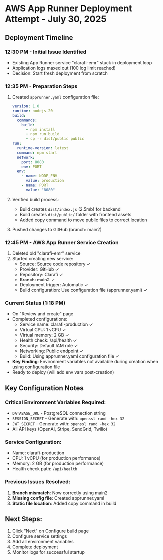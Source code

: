 # AWS App Runner Deployment Attempt - July 30, 2025

## Deployment Timeline

### 12:30 PM - Initial Issue Identified
- Existing App Runner service "clarafi-emr" stuck in deployment loop
- Application logs maxed out (100 log limit reached)
- Decision: Start fresh deployment from scratch

### 12:35 PM - Preparation Steps
1. Created `apprunner.yaml` configuration file:
   ```yaml
   version: 1.0
   runtime: nodejs-20
   build:
     commands:
       build:
         - npm install
         - npm run build
         - cp -r dist/public public
   run:
     runtime-version: latest
     command: npm start
     network:
       port: 8080
       env: PORT
     env:
       - name: NODE_ENV
         value: production
       - name: PORT
         value: "8080"
   ```

2. Verified build process:
   - Build creates `dist/index.js` (2.5mb) for backend
   - Build creates `dist/public/` folder with frontend assets
   - Added copy command to move public files to correct location

3. Pushed changes to GitHub (branch: main2)

### 12:45 PM - AWS App Runner Service Creation
1. Deleted old "clarafi-emr" service
2. Started creating new service:
   - Source: Source code repository ✓
   - Provider: GitHub ✓
   - Repository: Clarafi ✓
   - Branch: main2 ✓
   - Deployment trigger: Automatic ✓
   - Build configuration: Use configuration file (apprunner.yaml) ✓

### Current Status (1:18 PM)
- On "Review and create" page
- Completed configurations:
  - Service name: clarafi-production ✓
  - Virtual CPU: 1 vCPU ✓
  - Virtual memory: 2 GB ✓
  - Health check: /api/health ✓
  - Security: Default IAM role ✓
  - Networking: Public endpoint ✓
  - Build: Using apprunner.yaml configuration file ✓
- **Key Finding**: Environment variables not available during creation when using configuration file
- Ready to deploy (will add env vars post-creation)

## Key Configuration Notes

### Critical Environment Variables Required:
- `DATABASE_URL` - PostgreSQL connection string
- `SESSION_SECRET` - Generate with: `openssl rand -hex 32`
- `JWT_SECRET` - Generate with: `openssl rand -hex 32`
- All API keys (OpenAI, Stripe, SendGrid, Twilio)

### Service Configuration:
- Name: clarafi-production
- CPU: 1 vCPU (for production performance)
- Memory: 2 GB (for production performance)
- Health check path: `/api/health`

### Previous Issues Resolved:
1. **Branch mismatch**: Now correctly using main2
2. **Missing config file**: Created apprunner.yaml
3. **Static file location**: Added copy command in build

## Next Steps:
1. Click "Next" on Configure build page
2. Configure service settings
3. Add all environment variables
4. Complete deployment
5. Monitor logs for successful startup